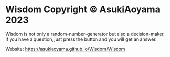 # Wisdom  Copyright © AsukiAoyama 2023
Wisdom is not only a random-number-generator but also a decision-maker. If you have a question, just press the button and you will get an answer.

Website: https://asukiaoyama.github.io/Wisdom/Wisdom
